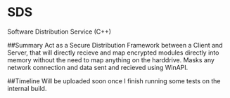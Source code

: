 # SDS
Software Distribution Service (C++)

##Summary
Act as a Secure Distribution Framework between a Client and Server, that will directly recieve and map encrypted modules directly into memory without the need to map anything on the harddrive. Masks any network connection and data sent and recieved using WinAPI. 


##Timeline
Will be uploaded soon once I finish running some tests on the internal build.
